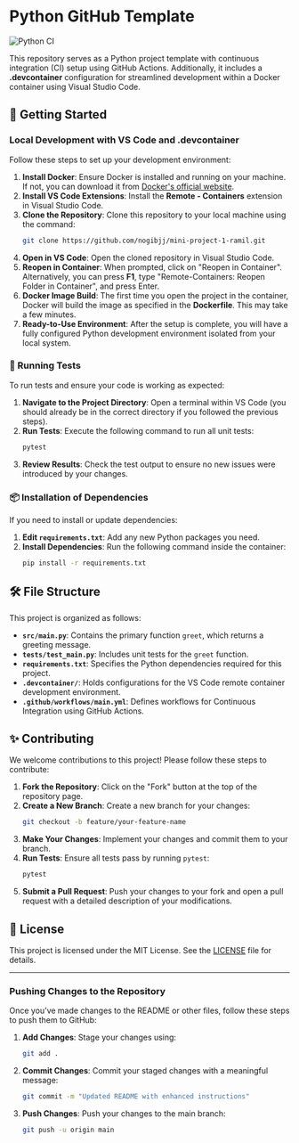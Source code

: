 # Python GitHub Template

![Python CI](https://github.com/nogibjj/mini-project-1-ramil/actions/workflows/main.yml/badge.svg)

This repository serves as a Python project template with continuous integration (CI) setup using GitHub Actions. Additionally, it includes a **.devcontainer** configuration for streamlined development within a Docker container using Visual Studio Code.

## 🚀 Getting Started

### Local Development with VS Code and .devcontainer

Follow these steps to set up your development environment:

1. **Install Docker**: Ensure Docker is installed and running on your machine. If not, you can download it from [Docker's official website](https://www.docker.com/get-started).
2. **Install VS Code Extensions**: Install the **Remote - Containers** extension in Visual Studio Code.
3. **Clone the Repository**: Clone this repository to your local machine using the command:
    ```bash
    git clone https://github.com/nogibjj/mini-project-1-ramil.git
    ```
4. **Open in VS Code**: Open the cloned repository in Visual Studio Code.
5. **Reopen in Container**: When prompted, click on "Reopen in Container". Alternatively, you can press **F1**, type "Remote-Containers: Reopen Folder in Container", and press Enter.
6. **Docker Image Build**: The first time you open the project in the container, Docker will build the image as specified in the **Dockerfile**. This may take a few minutes.
7. **Ready-to-Use Environment**: After the setup is complete, you will have a fully configured Python development environment isolated from your local system.

### 🧪 Running Tests

To run tests and ensure your code is working as expected:

1. **Navigate to the Project Directory**: Open a terminal within VS Code (you should already be in the correct directory if you followed the previous steps).
2. **Run Tests**: Execute the following command to run all unit tests:
    ```bash
    pytest
    ```
3. **Review Results**: Check the test output to ensure no new issues were introduced by your changes.

### 📦 Installation of Dependencies

If you need to install or update dependencies:

1. **Edit `requirements.txt`**: Add any new Python packages you need.
2. **Install Dependencies**: Run the following command inside the container:
    ```bash
    pip install -r requirements.txt
    ```

## 🛠️ File Structure

This project is organized as follows:

- **`src/main.py`**: Contains the primary function `greet`, which returns a greeting message.
- **`tests/test_main.py`**: Includes unit tests for the `greet` function.
- **`requirements.txt`**: Specifies the Python dependencies required for this project.
- **`.devcontainer/`**: Holds configurations for the VS Code remote container development environment.
- **`.github/workflows/main.yml`**: Defines workflows for Continuous Integration using GitHub Actions.

## ✨ Contributing

We welcome contributions to this project! Please follow these steps to contribute:

1. **Fork the Repository**: Click on the "Fork" button at the top of the repository page.
2. **Create a New Branch**: Create a new branch for your changes:
    ```bash
    git checkout -b feature/your-feature-name
    ```
3. **Make Your Changes**: Implement your changes and commit them to your branch.
4. **Run Tests**: Ensure all tests pass by running `pytest`:
    ```bash
    pytest
    ```
5. **Submit a Pull Request**: Push your changes to your fork and open a pull request with a detailed description of your modifications.

## 📝 License

This project is licensed under the MIT License. See the [LICENSE](LICENSE) file for details.

---

### Pushing Changes to the Repository

Once you’ve made changes to the README or other files, follow these steps to push them to GitHub:

1. **Add Changes**: Stage your changes using:
    ```bash
    git add .
    ```
2. **Commit Changes**: Commit your staged changes with a meaningful message:
    ```bash
    git commit -m "Updated README with enhanced instructions"
    ```
3. **Push Changes**: Push your changes to the main branch:
    ```bash
    git push -u origin main
    ```
